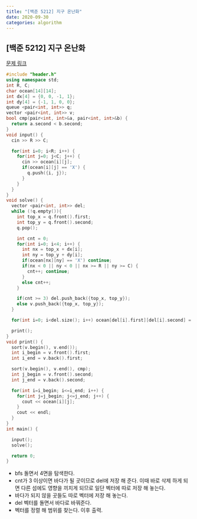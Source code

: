 ```yaml
---
title: "[백준 5212] 지구 온난화"
date: 2020-09-30
categories: algorithm
---
```

## [백준 5212] 지구 온난화
[문제 링크](https://www.acmicpc.net/problem/5212)

```c++
#include "header.h"
using namespace std;
int R, C;
char ocean[14][14];
int dx[4] = {0, 0, -1, 1};
int dy[4] = {-1, 1, 0, 0};
queue <pair<int, int>> q;
vector <pair<int, int>> v;
bool cmp(pair<int, int>&a, pair<int, int>&b) {
  return a.second < b.second;
}
void input() {
  cin >> R >> C;

  for(int i=0; i<R; i++) {
    for(int j=0; j<C; j++) {
      cin >> ocean[i][j];
      if(ocean[i][j] == 'X') {
        q.push({i, j});
      }
    }
  }
}
void solve() {
  vector <pair<int, int>> del;
  while (!q.empty()){
    int top_x = q.front().first;
    int top_y = q.front().second;
    q.pop();

    int cnt = 0;
    for(int i=0; i<4; i++) {
      int nx = top_x + dx[i];
      int ny = top_y + dy[i];
      if(ocean[nx][ny] == 'X') continue;
      if(nx < 0 || ny < 0 || nx >= R || ny >= C) {
        cnt++; continue;
      }
      else cnt++;
    }

    if(cnt >= 3) del.push_back({top_x, top_y});
    else v.push_back({top_x, top_y});
  }

  for(int i=0; i<del.size(); i++) ocean[del[i].first][del[i].second] = '.';

  print();
}
void print() {
  sort(v.begin(), v.end());
  int i_begin = v.front().first;
  int i_end = v.back().first;

  sort(v.begin(), v.end(), cmp);
  int j_begin = v.front().second;
  int j_end = v.back().second;

  for(int i=i_begin; i<=i_end; i++) {
    for(int j=j_begin; j<=j_end; j++) {
      cout << ocean[i][j];
    }
    cout << endl;
  }
}
int main() {

  input();
  solve();

  return 0;
}
```

- bfs 돌면서 4면을 탐색한다.
- cnt가 3 이상이면 바다가 될 곳이므로 del에 저장 해 준다. 이때 바로 삭제 하게 되면 다른 섬에도 영향을 끼치게 되므로 일단 벡터에 따로 저장 해 놓는다.
- 바다가 되지 않을 곳들도 따로 벡터에 저장 해 놓는다.
- del 벡터를 돌면서 바다로 바꿔준다.
- 벡터를 정렬 해 범위를 찾는다. 이후 출력.